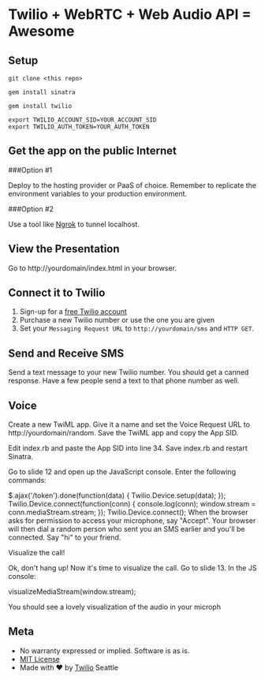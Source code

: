 # Twilio + WebRTC + Web Audio API = Awesome

## Setup

`git clone <this repo>`

`gem install sinatra`

`gem install twilio`

```
export TWILIO_ACCOUNT_SID=YOUR_ACCOUNT_SID
export TWILIO_AUTH_TOKEN=YOUR_AUTH_TOKEN
```

## Get the app on the public Internet

###Option #1

Deploy to the hosting provider or PaaS of choice. Remember to replicate the environment variables to your production environment.

###Option #2

Use a tool like [Ngrok](http://ngrok.com) to tunnel localhost.

## View the Presentation

Go to http://yourdomain/index.html in your browser.

## Connect it to Twilio

1. Sign-up for a [free Twilio account](http://twilio.com/try-twilio)
2. Purchase a new Twilio number or use the one you are given
3. Set your `Messaging Request URL` to `http://yourdomain/sms` and `HTTP GET`.

## Send and Receive SMS

Send a text message to your new Twilio number. You should get a canned response. Have a few people send a text to that phone number as well.

## Voice

Create a new TwiML app. Give it a name and set the Voice Request URL to http://yourdomain/random. Save the TwiML app and copy the App SID.

Edit index.rb and paste the App SID into line 34. Save index.rb and restart Sinatra.

Go to slide 12 and open up the JavaScript console. Enter the following commands:

$.ajax('/token').done(function(data) { Twilio.Device.setup(data); });
Twilio.Device.connect(function(conn) { console.log(conn); window.stream = conn.mediaStream.stream; });
Twilio.Device.connect();
When the browser asks for permission to access your microphone, say "Accept". Your browser will then dial a random person who sent you an SMS earlier and you'll be connected. Say "hi" to your friend.

Visualize the call!

Ok, don't hang up! Now it's time to visualize the call. Go to slide 13. In the JS console:

visualizeMediaStream(window.stream);

You should see a lovely visualization of the audio in your microph

## Meta

* No warranty expressed or implied.  Software is as is.
* [MIT License](http://www.opensource.org/licenses/mit-license.html)
* Made with ♥ by [Twilio](http://www.twilio.com) Seattle
